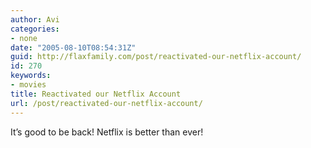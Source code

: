 ```yaml
---
author: Avi
categories:
- none
date: "2005-08-10T08:54:31Z"
guid: http://flaxfamily.com/post/reactivated-our-netflix-account/
id: 270
keywords:
- movies
title: Reactivated our Netflix Account
url: /post/reactivated-our-netflix-account/
---
```

It&#8217;s good to be back! Netflix is better than ever!